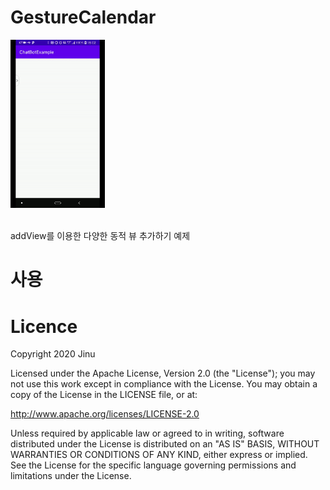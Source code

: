 GestureCalendar
==============================

<div>
<img src="snapshot/screenshot.gif"  width="30%">
</div>

<br>

addView를 이용한 다양한 동적 뷰 추가하기 예제


사용
===============================




Licence
===========================
Copyright 2020 Jinu

Licensed under the Apache License, Version 2.0 (the "License"); you may not use this work except in compliance with the License. You may obtain a copy of the License in the LICENSE file, or at:

http://www.apache.org/licenses/LICENSE-2.0

Unless required by applicable law or agreed to in writing, software distributed under the License is distributed on an "AS IS" BASIS, WITHOUT WARRANTIES OR CONDITIONS OF ANY KIND, either express or implied. See the License for the specific language governing permissions and limitations under the License.
